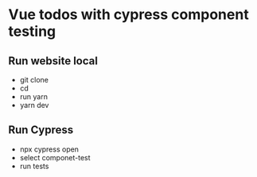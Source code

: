 # Vue todos with cypress component testing

## Run website local

- git clone <project>
- cd <project>
- run yarn 
- yarn dev

## Run Cypress
- npx cypress open
- select componet-test 
- run tests
